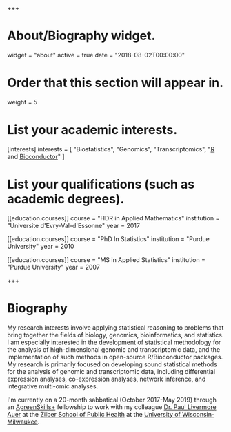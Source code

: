 +++
# About/Biography widget.
widget = "about"
active = true
date = "2018-08-02T00:00:00"

# Order that this section will appear in.
weight = 5

# List your academic interests.
[interests]
  interests = [
    "Biostatistics",
    "Genomics",
    "Transcriptomics",
    "[R](http://www.r-project.org) and [Bioconductor](http://bioconductor.org/)"
  ]

# List your qualifications (such as academic degrees).
[[education.courses]]
  course = "HDR in Applied Mathematics"
  institution = "Universite d'Evry-Val-d'Essonne"
  year = 2017

[[education.courses]]
  course = "PhD In Statistics"
  institution = "Purdue University"
  year = 2010

[[education.courses]]
  course = "MS in Applied Statistics"
  institution = "Purdue University"
  year = 2007
 
+++

# Biography

My research interests involve applying statistical reasoning to problems that bring together the fields of biology, genomics, bioinformatics, and statistics. I am especially interested in the development of statistical methodology for the analysis of high-dimensional genomic and transcriptomic data, and the implementation of such methods in open-source R/Bioconductor packages. My research is primarily focused on developing sound statistical methods for the analysis of genomic and transcriptomic data, including differential expression analyses, co-expression analyses, network inference, and integrative multi-omic analyses. 

I'm currently on a 20-month sabbatical (October 2017-May 2019) through an [AgreenSkills+](https://www.agreenskills.eu/) fellowship to work with my colleague [Dr. Paul Livermore Auer](http://people.uwm.edu/pauer/) at the [Zilber School of Public Health](https://uwm.edu/publichealth/) at the [University of Wisconsin-Milwaukee](https://uwm.edu/).


